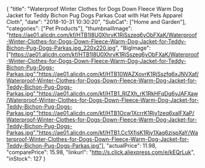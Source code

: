 {
	"title": "Waterproof Winter Clothes for Dogs Down Fleece Warm Dog Jacket for Teddy Bichon Pug Dogs Parkas Coat with Hat Pets Apparel Cloth",
	"date": "2018-10-31 10:30:20",
	"SubCat": ["Home and Garden"],
	"categories": ["Pet Products"],
	"thumbnailImage": "https://ae01.alicdn.com/kf/HTB1I8U0XhrvK1RjSszeq6yObFXaK/Waterproof-Winter-Clothes-for-Dogs-Down-Fleece-Warm-Dog-Jacket-for-Teddy-Bichon-Pug-Dogs-Parkas.jpg_220x220.jpg",
	"BigImage": ["https://ae01.alicdn.com/kf/HTB1I8U0XhrvK1RjSszeq6yObFXaK/Waterproof-Winter-Clothes-for-Dogs-Down-Fleece-Warm-Dog-Jacket-for-Teddy-Bichon-Pug-Dogs-Parkas.jpg","https://ae01.alicdn.com/kf/HTB10WAZXovrK1RjSszfq6xJNVXaf/Waterproof-Winter-Clothes-for-Dogs-Down-Fleece-Warm-Dog-Jacket-for-Teddy-Bichon-Pug-Dogs-Parkas.jpg","https://ae01.alicdn.com/kf/HTB1_RIZXh_rK1RkHFqDq6yJAFXaw/Waterproof-Winter-Clothes-for-Dogs-Down-Fleece-Warm-Dog-Jacket-for-Teddy-Bichon-Pug-Dogs-Parkas.jpg","https://ae01.alicdn.com/kf/HTB1Ocw1XcrrK1Rjy1zeq6xalFXaP/Waterproof-Winter-Clothes-for-Dogs-Down-Fleece-Warm-Dog-Jacket-for-Teddy-Bichon-Pug-Dogs-Parkas.jpg","https://ae01.alicdn.com/kf/HTB1.Cc1XfjsK1Rjy1Xaq6zispXaY/Waterproof-Winter-Clothes-for-Dogs-Down-Fleece-Warm-Dog-Jacket-for-Teddy-Bichon-Pug-Dogs-Parkas.jpg"],
	"actualPrice": 11.98,
	"comparePrice": 15.98,
	"linkurl": "http://s.click.aliexpress.com/e/kEQrLuk",
	"inStock": 127
}

